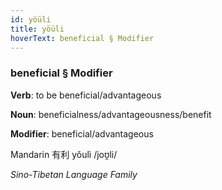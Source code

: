 ```yaml
---
id: yöüli
title: yöüli
hoverText: beneficial § Modifier
---
```


### beneficial § Modifier

**Verb**: to be beneficial/advantageous

**Noun**: beneficialness/advantageousness/benefit

**Modifier**: beneficial/advantageous

Mandarin 有利 yǒulì /joʊ̯li/

*Sino-Tibetan Language Family*